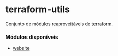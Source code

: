 # terraform-utils
Conjunto de módulos reaproveitáveis de [terraform](https://www.terraform.io/).

### Módulos disponíveis

- [website](./module/website)
